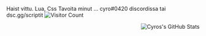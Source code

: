 Haist vittu. 
Lua, Css
 Tavoita minut ... cyro#0420 discordissa tai dsc.gg/scriptit
![Visitor Count](https://profile-counter.glitch.me/{Cyro}/count.svg)





<img align="right" alt="Cyros's GitHub Stats" src="https://github-readme-stats.vercel.app/api?username=CodeMasterCyro&theme=swift&bg_colorffff&border_color=1C00ff00&icon_color=000000show_icons=false" />

<!---
CodeMasterCyro/CodeMasterCyro is a ✨ special ✨ repository because its `README.md` (this file) appears on your GitHub profile.
You can click the Preview link to take a look at your changes.
--->
